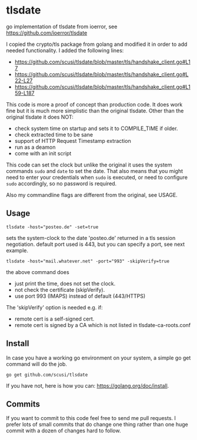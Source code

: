 # tlsdate
go implementation of tlsdate from ioerror, see https://github.com/ioerror/tlsdate

I copied the crypto/tls package from golang and modified it in order to add needed functionality.
I added the following lines:

* https://github.com/scusi/tlsdate/blob/master/tls/handshake_client.go#L17
* https://github.com/scusi/tlsdate/blob/master/tls/handshake_client.go#L22-L27
* https://github.com/scusi/tlsdate/blob/master/tls/handshake_client.go#L159-L187

This code is more a proof of concept than production code.
It does work fine but it is much more simplistic than the original tlsdate.
Other than the original tlsdate it does NOT:
- check system time on startup and sets it to COMPILE_TIME if older.
- check extracted time to be sane
- support of HTTP Request Timestamp extraction
- run as a deamon
- come with an init script

This code can set the clock but unlike the original it uses the system 
commands ```sudo``` and ```date``` to set the date. That also means that
you might need to enter your credentials when ```sudo``` is executed,
or need to configure ```sudo``` accordingly, so no password is required.

Also my commandline flags are different from the original, see USAGE.

## Usage

 ```tlsdate -host="posteo.de" -set=true```

sets the system-clock to the date 'posteo.de' returned in a tls session negotiation.
default port used is 443, but you can specify a port, see next example.

 ```tlsdate -host="mail.whatever.net" -port="993" -skipVerify=true```

the above command does
- just print the time, does not set the clock.
- not check the certificate (skipVerify).
- use port 993 (IMAPS) instead of default (443/HTTPS)

The 'skipVerify' option is needed e.g. if:
- remote cert is a self-signed cert.
- remote cert is signed by a CA which is not listed in tlsdate-ca-roots.conf

## Install

In case you have a working go environment on your system, 
a simple go get command will do the job.

 ```go get github.com/scusi/tlsdate```

If you have not, here is how you can: https://golang.org/doc/install.

## Commits

If you want to commit to this code feel free to send me pull requests.
I prefer lots of small commits that do change one thing rather than 
one huge commit with a dozen of changes hard to follow.
